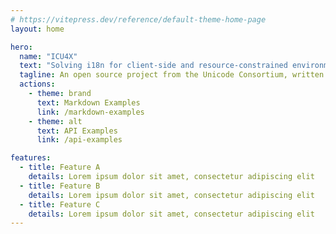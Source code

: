 ```yaml
---
# https://vitepress.dev/reference/default-theme-home-page
layout: home

hero:
  name: "ICU4X"
  text: "Solving i18n for client-side and resource-constrained environments"
  tagline: An open source project from the Unicode Consortium, written in Rust, more APIs in C++, C, JS (WASM)
  actions:
    - theme: brand
      text: Markdown Examples
      link: /markdown-examples
    - theme: alt
      text: API Examples
      link: /api-examples

features:
  - title: Feature A
    details: Lorem ipsum dolor sit amet, consectetur adipiscing elit
  - title: Feature B
    details: Lorem ipsum dolor sit amet, consectetur adipiscing elit
  - title: Feature C
    details: Lorem ipsum dolor sit amet, consectetur adipiscing elit
---
```


